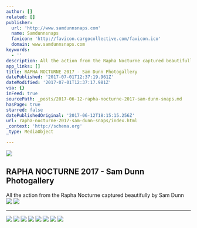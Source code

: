 ```yaml
---
author: []
related: []
publisher:
  url: 'http://www.samdunnsnaps.com'
  name: Samdunnsnaps
  favicon: 'http://favicon.cargocollective.com/favicon.ico'
  domain: www.samdunnsnaps.com
keywords:
  - ''
description: All the action from the Rapha Nocturne captured beautifully by Sam Dunn
app_links: []
title: RAPHA NOCTURNE 2017 - Sam Dunn Photogallery
datePublished: '2017-07-01T12:37:19.961Z'
dateModified: '2017-07-01T12:37:17.981Z'
via: {}
inFeed: true
sourcePath: _posts/2017-06-12-rapha-nocturne-2017-sam-dunn-snaps.md
hasPage: true
starred: false
datePublishedOriginal: '2017-06-12T18:15:15.256Z'
url: rapha-nocturne-2017-sam-dunn-snaps/index.html
_context: 'http://schema.org'
_type: MediaObject

---
```

<article style=""><img src="https://s3-us-west-2.amazonaws.com/the-grid-img/p/bbe27873a5cac27fb28f3f52ed922a7dfecd5737.jpg" /><h1>RAPHA NOCTURNE 2017 - Sam Dunn Photogallery</h1></article>

All the action from the Rapha Nocturne captured beautifully by Sam Dunn
![](https://the-grid-user-content.s3-us-west-2.amazonaws.com/1090f6a2-7642-4e57-8801-1a0252b5df51.jpg)
![](https://the-grid-user-content.s3-us-west-2.amazonaws.com/166fe891-e9bd-4653-8a3b-494ae8232b6e.jpg)

---

![](https://the-grid-user-content.s3-us-west-2.amazonaws.com/dee48cd5-75ec-4f4a-803e-69852212a16d.jpg)
![](https://the-grid-user-content.s3-us-west-2.amazonaws.com/a3162066-f413-4bd0-a86f-a4317f4c2ee4.jpg)
![](https://the-grid-user-content.s3-us-west-2.amazonaws.com/424f84c1-97d3-435d-90b3-451c0b3135f6.jpg)
![](https://the-grid-user-content.s3-us-west-2.amazonaws.com/11404f90-8b28-4481-979c-97f0bc5053e5.jpg)
![](https://the-grid-user-content.s3-us-west-2.amazonaws.com/b3258bdf-2525-4765-a25b-5d360a0fbef9.jpg)
![](https://the-grid-user-content.s3-us-west-2.amazonaws.com/65d60ea2-aeb3-447c-8d71-b75dfea3a6bf.jpg)
![](https://the-grid-user-content.s3-us-west-2.amazonaws.com/bac880c6-c6cc-4115-8f81-96fdcef9d996.jpg)
![](https://the-grid-user-content.s3-us-west-2.amazonaws.com/1277bbc4-f95b-4df5-89d2-4acf7fbd660e.jpg)